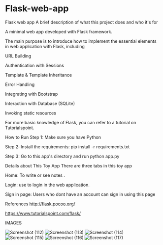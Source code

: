 # Flask-web-app
Flask web app
A brief description of what this project does and who it's for

A minimal web app developed with Flask framework.

The main purpose is to introduce how to implement the essential elements in web application with Flask, including

URL Building

Authentication with Sessions

Template & Template Inheritance

Error Handling

Integrating with Bootstrap

Interaction with Database (SQLite)

Invoking static resources

For more basic knowledge of Flask, you can refer to a tutorial on Tutorialspoint.

How to Run
Step 1: Make sure you have Python

Step 2: Install the requirements: pip install -r requirements.txt

Step 3: Go to this app's directory and run python app.py

Details about This Toy App
There are three tabs in this toy app

Home: To write or see notes .

Login: use to login in the web application.

Sign in page: Users who dont have an account can sign in using this page 

References
http://flask.pocoo.org/

https://www.tutorialspoint.com/flask/

IMAGES 

![Screenshot (112)](https://user-images.githubusercontent.com/97788318/187326849-c5c951c5-1d12-48cf-85b6-7ef4860bebcb.png)
![Screenshot (113)](https://user-images.githubusercontent.com/97788318/187326868-3142250f-9c25-4d94-8f06-ea80b737c051.png)
![Screenshot (114)](https://user-images.githubusercontent.com/97788318/187326881-e8338e99-9b38-4ec7-af3e-138fefd70ba4.png)
![Screenshot (115)](https://user-images.githubusercontent.com/97788318/187326895-96e78dbb-f642-4b0c-af5d-7741409417c8.png)
![Screenshot (116)](https://user-images.githubusercontent.com/97788318/187326907-728b9e18-5140-49de-9f8d-640df2d3cfd2.png)
![Screenshot (117)](https://user-images.githubusercontent.com/97788318/187326939-f19867ce-c5aa-47ed-bc55-3f6381462694.png)




